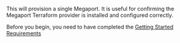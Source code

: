 This will provision a single Megaport. It is useful for confirming the Megaport Terraform provider is installed and configured correctly.

Before you begin, you need to have completed the [Getting Started Requirements](https://registry.terraform.io/providers/megaport/megaport/latest/docs/guides/gettingstarted)
